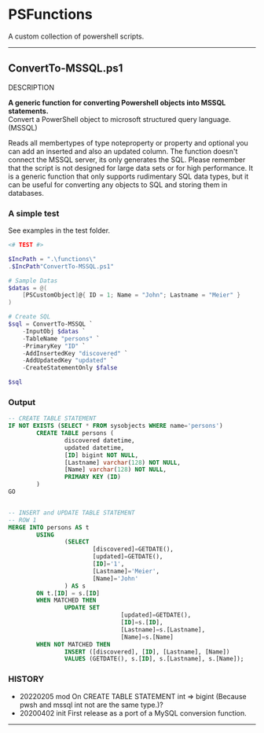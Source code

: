 # PSFunctions

A custom collection of powershell scripts.

---

## ConvertTo-MSSQL.ps1

DESCRIPTION

__A generic function for converting Powershell objects into MSSQL statements.__  
Convert a PowerShell object to microsoft structured query language. (MSSQL)

Reads all membertypes of type noteproperty or property and optional you can add an inserted and also an updated column.
The function doesn't connect the MSSQL server, its only generates the SQL.
Please remember that the script is not designed for large data sets or for high performance.
It is a generic function that only supports rudimentary SQL data types, 
but it can be useful for converting any objects to SQL and storing them in databases.

### A simple test

See examples in the test folder.

```powershell
<# TEST #>

$IncPath = ".\functions\"
.$IncPath"ConvertTo-MSSQL.ps1"

# Sample Datas
$datas = @(
    [PSCustomObject]@{ ID = 1; Name = "John"; Lastname = "Meier" }
)

# Create SQL
$sql = ConvertTo-MSSQL `
    -InputObj $datas `
    -TableName "persons" `
    -PrimaryKey "ID" `
    -AddInsertedKey "discovered" `
    -AddUpdatedKey "updated" `
    -CreateStatementOnly $false

$sql
```

### Output

```SQL
-- CREATE TABLE STATEMENT
IF NOT EXISTS (SELECT * FROM sysobjects WHERE name='persons')
        CREATE TABLE persons (
                discovered datetime,
                updated datetime,
                [ID] bigint NOT NULL,
                [Lastname] varchar(128) NOT NULL,
                [Name] varchar(128) NOT NULL,
                PRIMARY KEY (ID)
        )
GO


-- INSERT and UPDATE TABLE STATEMENT
-- ROW 1
MERGE INTO persons AS t
        USING
                (SELECT
                        [discovered]=GETDATE(),
                        [updated]=GETDATE(),
                        [ID]='1',
                        [Lastname]='Meier',
                        [Name]='John'
                ) AS s
        ON t.[ID] = s.[ID]
        WHEN MATCHED THEN
                UPDATE SET
                                [updated]=GETDATE(),
                                [ID]=s.[ID],
                                [Lastname]=s.[Lastname],
                                [Name]=s.[Name]
        WHEN NOT MATCHED THEN
                INSERT ([discovered], [ID], [Lastname], [Name])
                VALUES (GETDATE(), s.[ID], s.[Lastname], s.[Name]);
```

### HISTORY

- 20220205 mod    On CREATE TABLE STATEMENT int => bigint (Because pwsh and mssql int not are the same type.)?
- 20200402 init   First release as a port of a MySQL conversion function.

---

